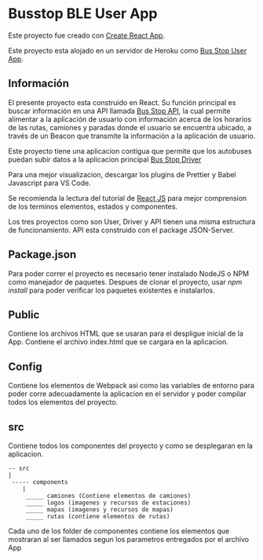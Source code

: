 # Busstop BLE User App
Este proyecto fue creado con [Create React App](https://github.com/facebook/create-react-app).

Este proyecto esta alojado en un servidor de Heroku como [Bus Stop User App](https://busstop-user.herokuapp.com/).

## Información

El presente proyecto esta construido en React. Su función principal es buscar información en una API llamada [Bus Stop API](https://github.com/DickyMacias/busstop-api), la cual permite alimentar a la aplicación de usuario con información acerca de los horarios de las rutas, camiones y paradas donde el usuario se encuentra ubicado, a través de un Beacon que transmite la información a la aplicación de usuario.

Este proyecto tiene una aplicacion contigua que permite que los autobuses puedan subir datos a la aplicacion principal [Bus Stop Driver](https://github.com/DickyMacias/busstop-driver)

Para una mejor visualizacion, descargar los plugins de Prettier y Babel Javascript para VS Code.

Se recomienda la lectura del tutorial de [React JS](https://reactjs.org/) para mejor comprension de los terminos elementos, estados y componentes.

Los tres proyectos como son User, Driver y API tienen una misma estructura de funcionamiento. API esta construido con el package JSON-Server.


## Package.json

Para poder correr el proyecto es necesario tener instalado NodeJS o NPM como manejador de paquetes. Despues de clonar el proyecto, usar *npm install* para poder verificar los paquetes existentes e instalarlos.


## Public

Contiene los archivos HTML que se usaran para el despligue inicial de la App. Contiene el archivo index.html que se cargara en la aplicacion.


## Config

Contiene los elementos de Webpack asi como las variables de entorno para poder corre adecuadamente la aplicacion en el servidor y poder compilar todos los elementos del proyecto.

## src

Contiene todos los componentes del proyecto y como se desplegaran en la aplicacion.

    -- src
    |
     ----- components
        |
         _____ camiones (Contiene elementos de camiones)
         _____ logos (imagenes y recursos de estaciones)
         _____ mapas (imagenes y recursos de mapas)
         _____ rutas (contiene elementos de rutas)

Cada uno de los folder de componentes contiene los elementos que mostraran al ser llamados segun los parametros entregados por el archivo App




